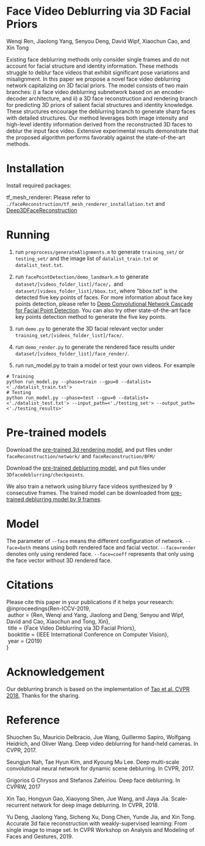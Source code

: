 # Face Video Deblurring via 3D Facial Priors

Wenqi Ren, Jiaolong Yang, Senyou Deng, David Wipf, Xiaochun Cao, and Xin Tong

Existing face deblurring methods only consider single frames and do not account for facial structure and identity information. These methods struggle to deblur face videos that exhibit significant pose variations and misalignment. In this paper we propose a novel face video deblurring network capitalizing on 3D facial priors. The model consists of two main branches: i) a face video deblurring subnetwork based on an encoder-decoder architecture, and ii) a 3D face reconstruction and rendering branch for predicting 3D priors of salient facial structures and identity knowledge. These structures encourage the deblurring branch to generate sharp faces with detailed structures. Our method leverages both image intensity and high-level identity information derived from the reconstructed 3D faces to deblur the input face video. Extensive experimental results demonstrate that the proposed algorithm performs favorably against the state-of-the-art methods.

# Installation
Install required packages:

tf_mesh_renderer: Please refer to `./faceReconstruction/tf_mesh_renderer_installation.txt` and [Deep3DFaceReconstruction](https://github.com/microsoft/Deep3DFaceReconstruction)


# Running
1. run `preprocess/generateAlignments.m` to generate `training_set/` or `testing_set/` and the image list of `datalist_train.txt` or `datalist_test.txt`. 

2. run `facePointDetection/demo_landmark.m` to generate `dataset/[videos_folder_list]/face/`，and `dataset/[videos_folder_list]/bbox.txt`, where "bbox.txt" is the detected five key points of faces. For more information about face key points detection, please refer to [Deep Convolutional Network Cascade for Facial Point Detection](http://mmlab.ie.cuhk.edu.hk/archive/CNN_FacePoint.htm). You can also try other state-of-the-art face key points detection method to generate the five key points.

3. run `demo.py` to generate the 3D facial relevant vector under `training_set/[videos_folder_list]/face/`.

4. run `demo_render.py` to generate the rendered face results under `dataset/[videos_folder_list]/face_render/`.  

5. run run_model.py to train a model or test your own videos. For example 
```
# Training
python run_model.py --phase=train --gpu=0 --datalist=<'./datalist_train.txt'>
# Testing
python run_model.py --phase=test --gpu=0 --datalist=<'./datalist_test.txt'> --input_path=<'./testing_set'> --output_path=<'./testing_results>' 
```


# Pre-trained models
Download the [pre-trained 3d rendering model](https://drive.google.com/drive/folders/1Y4h37OigbHvZyNGd4NvbZXR1NUzI9qPS?usp=sharing), and put files under `faceReconstruction/network/` and `faceReconstruction/BFM/`

Download the [pre-trained deblurring model](https://drive.google.com/drive/folders/1xaPaLQnRFnHFVgOrhZ_8RSYymp-Q9FqJ?usp=sharing), and put files under `3Dfacedeblurring/checkpoints`.   

We also train a network using blurry face videos synthesized by 9 consecutive frames. The trained model can be downloaded from [pre-trained deblurring model by 9 frames]().
  
# Model
The parameter of `--face` means the different configuration of network. `--face=both` means using both rendered face and facial vector. `--face=render` denotes only using rendered face. `--face=coeff` represents that only using the face vector without 3D rendered face. 

# Citations
Please cite this paper in your publications if it helps your research:    
@inproceedings{Ren-ICCV-2019,    
&nbsp;author = {Ren, Wenqi and Yang, Jiaolong and Deng, Senyou and Wipf, David and Cao, Xiaochun and Tong, Xin},   
&nbsp;title = {Face Video Deblurring via 3D Facial Priors},    
&nbsp;booktitle = {IEEE International Conference on Computer Vision},   
&nbsp;year = {2019}   
}

# Acknowledgement
Our deblurring branch is based on the implementation of [Tao et al. CVPR 2018](https://github.com/jiangsutx/SRN-Deblur), Thanks for the sharing.

# Reference
Shuochen Su, Mauricio Delbracio, Jue Wang, Guillermo
Sapiro, Wolfgang Heidrich, and Oliver Wang. Deep video
deblurring for hand-held cameras. In CVPR, 2017.

Seungjun Nah, Tae Hyun Kim, and Kyoung Mu Lee. Deep
multi-scale convolutional neural network for dynamic scene
deblurring. In CVPR, 2017.

Grigorios G Chrysos and Stefanos Zafeiriou. Deep face deblurring. In CVPRW, 2017

Xin Tao, Hongyun Gao, Xiaoyong Shen, Jue Wang, and Jiaya Jia. Scale-recurrent network for deep image deblurring.
In CVPR, 2018.

Yu Deng, Jiaolong Yang, Sicheng Xu, Dong Chen, Yunde
Jia, and Xin Tong. Accurate 3d face reconstruction with
weakly-supervised learning: From single image to image set.
In CVPR Workshop on Analysis and Modeling of Faces and
Gestures, 2019. 

